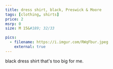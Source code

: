 ```yaml
---
title: dress shirt, black, Preswick & Moore
tags: [clothing, shirts]
price: 2
msrp: 0
size: M 15&#189; 32/33

pics:
  - filename: https://i.imgur.com/RWqFbur.jpeg
    external: true
---
```


black dress shirt that's too big for me.
